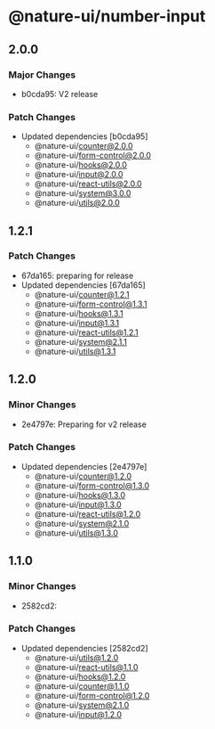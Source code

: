 # @nature-ui/number-input

## 2.0.0

### Major Changes

- b0cda95: V2 release

### Patch Changes

- Updated dependencies [b0cda95]
  - @nature-ui/counter@2.0.0
  - @nature-ui/form-control@2.0.0
  - @nature-ui/hooks@2.0.0
  - @nature-ui/input@2.0.0
  - @nature-ui/react-utils@2.0.0
  - @nature-ui/system@3.0.0
  - @nature-ui/utils@2.0.0

## 1.2.1

### Patch Changes

- 67da165: preparing for release
- Updated dependencies [67da165]
  - @nature-ui/counter@1.2.1
  - @nature-ui/form-control@1.3.1
  - @nature-ui/hooks@1.3.1
  - @nature-ui/input@1.3.1
  - @nature-ui/react-utils@1.2.1
  - @nature-ui/system@2.1.1
  - @nature-ui/utils@1.3.1

## 1.2.0

### Minor Changes

- 2e4797e: Preparing for v2 release

### Patch Changes

- Updated dependencies [2e4797e]
  - @nature-ui/counter@1.2.0
  - @nature-ui/form-control@1.3.0
  - @nature-ui/hooks@1.3.0
  - @nature-ui/input@1.3.0
  - @nature-ui/react-utils@1.2.0
  - @nature-ui/system@2.1.0
  - @nature-ui/utils@1.3.0

## 1.1.0

### Minor Changes

- 2582cd2:

### Patch Changes

- Updated dependencies [2582cd2]
  - @nature-ui/utils@1.2.0
  - @nature-ui/react-utils@1.1.0
  - @nature-ui/hooks@1.2.0
  - @nature-ui/counter@1.1.0
  - @nature-ui/form-control@1.2.0
  - @nature-ui/system@2.1.0
  - @nature-ui/input@1.2.0
